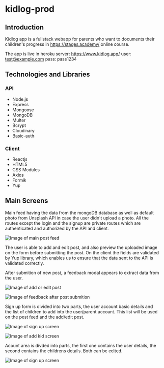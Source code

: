 # kidlog-prod

## Introduction

Kidlog app is a fullstack webapp for parents who want to documents their children's progress in https://stages.academy/ online course.

The app is live in heroku server: https://www.kidlog.app/
user: test@example.com
pass: pass1234

## Technologies and Libraries

### API

- Node.js
- Express
- Mongoose
- MongoDB
- Multer
- Bcrypt
- Cloudinary
- Basic-auth

### Client

- Reactjs
- HTML5
- CSS Modules
- Axios
- Formik
- Yup

## Main Screens

Main feed having the data from the mongoDB database as well as default photo from Unsplash API in case the user didn't upload a photo. All the routes except the login and the signup are private routes which are authenticated and authorized by the API and client.

![Image of main post feed](https://res.cloudinary.com/dzv97uspj/image/upload/v1599583874/kidlog/omduuqd1z11uytzdefj7.png)

The user is able to add and edit post, and also preview the uploaded image on the form before submitting the post. On the client the fields are validated by Yup library, which enables us to ensure that the data sent to the API is validated correctly.

After submition of new post, a feedback modal appears to extract data from the user.

![Image of add or edit post](https://res.cloudinary.com/dzv97uspj/image/upload/v1599583571/kidlog/gfc8jrwkzp4ppnv79caq.png)

![Image of feedback after post submition](https://res.cloudinary.com/dzv97uspj/image/upload/v1599584590/kidlog/bq8sppvkg80hndsjha6u.png)

Sign up form is divided into two parts, the user account basic details and the list of children to add into the user/parent account. This list will be used on the post feed and the add/edit post.

![Image of sign up screen](https://res.cloudinary.com/dzv97uspj/image/upload/v1599583001/kidlog/vzicwh617wtrogzlxijt.png)

![Image of add kid screen](https://res.cloudinary.com/dzv97uspj/image/upload/v1599584156/kidlog/uoxr57ulorbq5yvf6uxu.png)

Acount area is divded into parts, the first one contains the user details, the second contains the childrens details. Both can be edited.

![Image of sign up screen](https://res.cloudinary.com/dzv97uspj/image/upload/v1599583838/kidlog/q4vnygiefvaeqywvizu6.png)
